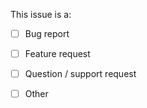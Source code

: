 This issue is a: <!-- Insert an X in the appropriate option -->

- [ ] Bug report
- [ ] Feature request
- [ ] Question / support request
- [ ] Other



<!--
These checks might help you diagnose whether something is wrong with nwb or your setup:

Is the version of `nwb` you're using installed globally or locally?

Which modules are installed in your project?

```
npm ls --depth=0
```

Try setting the `DEBUG` environment variable to `nwb` before running to check what generated configuration looks like:

```
# *nix
export DEBUG=nwb
# Windows
set DEBUG=nwb
```

If you need to prevent server commands from clearing scrollback so you can read any unexpected error logging which is happening, set the `NWB_TEST` environment variable to `true`:

```
# *nix
export NWB_TEST=true
# Windows
set NWB_TEST=true
```

Which versions of Node.js, npm and nwb are you using (if using it globally)?

```
node -v
npm -v
# If nwb is being used as a global install
nwb -v
```
-->
